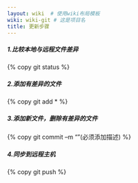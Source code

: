 ```yaml
---
layout: wiki  # 使用wiki布局模板
wiki: wiki-git # 这是项目名
title: 更新步骤
---
```


##### 1.比较本地与远程文件差异
{% copy git status %}
##### 2.添加有差异的文件
{% copy git add * %}
##### 3.添加新文件，删除有差异的文件
{% copy git commit –m “”(必须添加描述) %}
##### 4.同步到远程主机
{% copy git push %}

